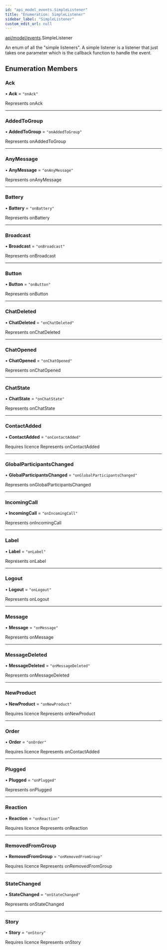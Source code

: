 ```yaml
---
id: "api_model_events.SimpleListener"
title: "Enumeration: SimpleListener"
sidebar_label: "SimpleListener"
custom_edit_url: null
---
```


[api/model/events](/api/modules/api_model_events.md).SimpleListener

An enum of all the "simple listeners". A simple listener is a listener that just takes one parameter which is the callback function to handle the event.

## Enumeration Members

### Ack

• **Ack** = ``"onAck"``

Represents onAck

___

### AddedToGroup

• **AddedToGroup** = ``"onAddedToGroup"``

Represents onAddedToGroup

___

### AnyMessage

• **AnyMessage** = ``"onAnyMessage"``

Represents onAnyMessage

___

### Battery

• **Battery** = ``"onBattery"``

Represents onBattery

___

### Broadcast

• **Broadcast** = ``"onBroadcast"``

Represents onBroadcast

___

### Button

• **Button** = ``"onButton"``

Represents onButton

___

### ChatDeleted

• **ChatDeleted** = ``"onChatDeleted"``

Represents onChatDeleted

___

### ChatOpened

• **ChatOpened** = ``"onChatOpened"``

Represents onChatOpened

___

### ChatState

• **ChatState** = ``"onChatState"``

Represents onChatState

___

### ContactAdded

• **ContactAdded** = ``"onContactAdded"``

Requires licence
Represents onContactAdded

___

### GlobalParticipantsChanged

• **GlobalParticipantsChanged** = ``"onGlobalParticipantsChanged"``

Represents onGlobalParticipantsChanged

___

### IncomingCall

• **IncomingCall** = ``"onIncomingCall"``

Represents onIncomingCall

___

### Label

• **Label** = ``"onLabel"``

Represents onLabel

___

### Logout

• **Logout** = ``"onLogout"``

Represents onLogout

___

### Message

• **Message** = ``"onMessage"``

Represents onMessage

___

### MessageDeleted

• **MessageDeleted** = ``"onMessageDeleted"``

Represents onMessageDeleted

___

### NewProduct

• **NewProduct** = ``"onNewProduct"``

Requires licence
Represents onNewProduct

___

### Order

• **Order** = ``"onOrder"``

Requires licence
Represents onContactAdded

___

### Plugged

• **Plugged** = ``"onPlugged"``

Represents onPlugged

___

### Reaction

• **Reaction** = ``"onReaction"``

Requires licence
Represents onReaction

___

### RemovedFromGroup

• **RemovedFromGroup** = ``"onRemovedFromGroup"``

Requires licence
Represents onRemovedFromGroup

___

### StateChanged

• **StateChanged** = ``"onStateChanged"``

Represents onStateChanged

___

### Story

• **Story** = ``"onStory"``

Requires licence
Represents onStory
